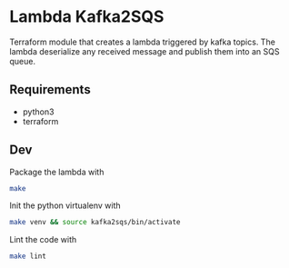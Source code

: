 # Lambda Kafka2SQS

Terraform module that creates a lambda triggered by kafka topics.
The lambda deserialize any received message and publish them into an SQS queue.

## Requirements
- python3
- terraform

## Dev

Package the lambda with
```bash
make
```

Init the python virtualenv with
```bash
make venv && source kafka2sqs/bin/activate
```

Lint the code with
```bash
make lint
```
